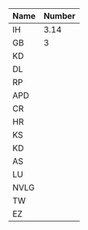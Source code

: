 | Name | Number |
|------|--------|
| IH   | 3.14   |
| GB   | 3      |
| KD   |        |
| DL   |        |
| RP   |        |
| APD  |        |
| CR   |        |
| HR   |        |
| KS   |        |
| KD   |        |
| AS   |        |
| LU   |        |
| NVLG |        |
| TW   |        |
| EZ   |        |
